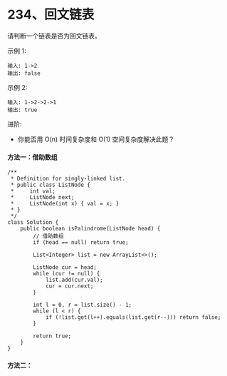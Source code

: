 234、回文链表
===


请判断一个链表是否为回文链表。<br>

示例 1:<br>
```
输入: 1->2
输出: false
```
示例 2:<br>
```
输入: 1->2->2->1
输出: true
```
进阶:<br>
* 你能否用 O(n) 时间复杂度和 O(1) 空间复杂度解决此题？


#### 方法一：借助数组
```
/**
 * Definition for singly-linked list.
 * public class ListNode {
 *     int val;
 *     ListNode next;
 *     ListNode(int x) { val = x; }
 * }
 */
class Solution {
    public boolean isPalindrome(ListNode head) {
        // 借助数组
        if (head == null) return true;
        
        List<Integer> list = new ArrayList<>();
        
        ListNode cur = head;
        while (cur != null) {
            list.add(cur.val);
            cur = cur.next;
        }

        int l = 0, r = list.size() - 1;
        while (l < r) {
            if (!list.get(l++).equals(list.get(r--))) return false;
        }

        return true;
    }
}
```

#### 方法二：
```

```
